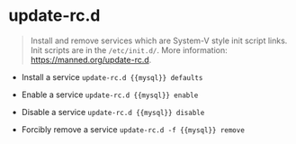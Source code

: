 # update-rc.d
> Install and remove services which are System-V style init script links.
> Init scripts are in the `/etc/init.d/`.
> More information: <https://manned.org/update-rc.d>.

- Install a service
`update-rc.d {{mysql}} defaults`

- Enable a service
`update-rc.d {{mysql}} enable`

- Disable a service
`update-rc.d {{mysql}} disable`

- Forcibly remove a service
`update-rc.d -f {{mysql}} remove`
